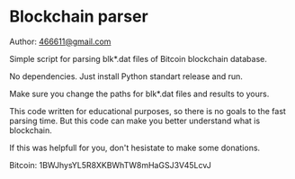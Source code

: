 Blockchain parser
=================

Author: <466611@gmail.com>

Simple script for parsing blk*.dat files of Bitcoin blockchain database.

No dependencies. Just install Python standart release and run.

Make sure you change the paths for blk*.dat files and results to yours.

This code written for educational purposes, so there is no goals to the fast parsing time. But this code can make you better understand what is blockchain.

If this was helpfull for you, don't hesistate to make some donations.

Bitcoin: 1BWJhysYL5R8XKBWhTW8mHaGSJ3V45LcvJ
